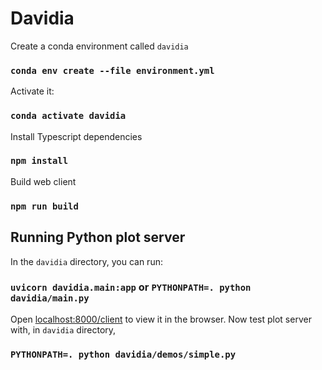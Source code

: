 # Davidia

Create a conda environment called `davidia`

### `conda env create --file environment.yml`

Activate it:

### `conda activate davidia`

Install Typescript dependencies

### `npm install`

Build web client

### `npm run build`

## Running Python plot server

In the `davidia` directory, you can run:

### `uvicorn davidia.main:app` or `PYTHONPATH=. python davidia/main.py`

Open [localhost:8000/client](http://localhost:8000/client) to view it in the browser. Now test plot server with, in `davidia` directory,

### `PYTHONPATH=. python davidia/demos/simple.py`
